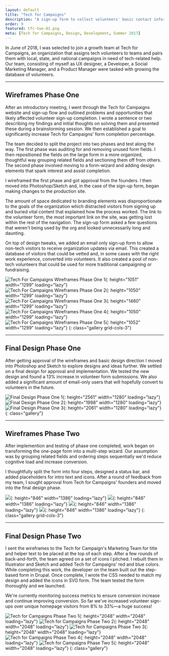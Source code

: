 ```yaml
---
layout: default
title: "Tech for Campaigns"
description: "A sign-up form to collect volunteers' basic contact information, specific market expertise, and their technical background."
order: 9
featured: tfc-two-01.png
meta: [Tech for Campaigns, Design, Development, Summer 2017]
---
```


In June of 2018, I was selected to join a growth team at Tech for Campaigns, an organization that assigns tech volunteers to teams and pairs them with local, state, and national campaigns in need of tech-related help. Our team, consisting of myself as UX designer, a Developer, a Social Marketing Manager, and a Product Manager were tasked with growing the database of volunteers.

---

## Wireframes Phase One

After an introductory meeting, I went through the Tech for Campaigns website and sign-up flow and outlined problems and opportunities that likely affected volunteer sign-up completion. I wrote a sentence or two describing my findings and initial thoughts on solving them and presented these during a brainstorming session. We then established a goal to significantly increase Tech for Campaigns' form completion percentage.

The team decided to split the project into two phases and test along the way. The first phase was auditing for and removing unused form fields. I then repositioned the fields on the large form in a more organized, thoughtful way grouping related fields and sectioning them off from others. The second phase involved moving to a form-wizard and adding design elements that spark interest and assist completion.

I wireframed the first phase and got approval from the founders. I then moved into Photoshop/Sketch and, in the case of the sign-up form, began making changes to the production site.

The amount of space dedicated to branding elements was disproportionate to the goals of the organization which distracted visitors from signing up and buried vital content that explained how the process worked. The link to the volunteer form, the most important link on the site, was getting lost within the rest of the navigation. The sign-up form asked a few questions that weren't being used by the org and looked unnecessarily long and daunting.

On top of design tweaks, we added an email only sign-up form to allow non-tech visitors to receive organization updates via email. This created a database of visitors that could be vetted and, in some cases with the right work experience, converted into volunteers. It also created a pool of non-tech volunteers that could be used for more traditional campaigning or fundraising.

![Tech For Campaigns Wireframes Phase One 1](/images/projects/tfc-wf-01.png){: height="1051" width="1299" loading="lazy"}
![Tech For Campaigns Wireframes Phase One 2](/images/projects/tfc-wf-03.png){: height="1050" width="1299" loading="lazy"}
![Tech For Campaigns Wireframes Phase One 3](/images/projects/tfc-wf-04.png){: height="1460" width="1299" loading="lazy"}
![Tech For Campaigns Wireframes Phase One 4](/images/projects/tfc-wf-03.png){: height="1050" width="1299" loading="lazy"}
![Tech For Campaigns Wireframes Phase One 5](/images/projects/tfc-wf-02.png){: height="1052" width="1299" loading="lazy"}
{: class="gallery grid-cols-3"}

---

## Final Design Phase One

After getting approval of the wireframes and basic design direction I moved into Photoshop and Sketch to explore designs and ideas further. We settled on a final design for approval and implementation. We tested the new design and found a 13% increase in volunteer form submissions. We also added a significant amount of email-only users that will hopefully convert to volunteers in the future.

![Final Design Phase One 1](/images/projects/tfc-01.png){: height="2561" width="1280" loading="lazy"}
![Final Design Phase One 2](/images/projects/tfc-02.png){: height="1998" width="1280" loading="lazy"}
![Final Design Phase One 3](/images/projects/tfc-03.png){: height="2061" width="1280" loading="lazy"}
{: class="gallery"}

---

## Wireframes Phase Two

After implemention and testing of phase one completed, work began on transforming the one-page form into a multi-step wizard. Our assumption was by grouping related fields and ordering steps sequentially we'd reduce cognitive load and increase conversion.

I thoughtfully split the form into four steps, designed a status bar, and added placeholders for intro text and icons. After a round of feedback from my team, I sought approval from Tech for Campaigns' founders and moved into the final design phase.

![](/images/projects/tfc-two-wf-01.png){: height="846" width="1386" loading="lazy"}
![](/images/projects/tfc-two-wf-02.png){: height="846" width="1386" loading="lazy"}
![](/images/projects/tfc-two-wf-03.png){: height="846" width="1386" loading="lazy"}
![](/images/projects/tfc-two-wf-04.png){: height="846" width="1386" loading="lazy"}
{: class="gallery grid-cols-3"}

---

## Final Design Phase Two

I sent the wireframes to the Tech for Campaign's Marketing Team for title and helper text to be placed at the top of each step. After a few rounds of back-and-forth, the team agreed on a set of icons I pitched. I rebuilt them in Illustrator and Sketch and added Tech for Campaigns' red and blue colors. While completing this work, the developer on the team built out the step-based form in Drupal. Once complete, I wrote the CSS needed to match my design and added the icons in SVG form. The team tested the form thoroughly and we launched.

We're currently monitoring success metrics to ensure conversion increase and continue improving conversion. So far we've increased volunteer sign-ups over unique homepage visitors from 8% to 33%&mdash;a huge success!

![Tech for Campaigns Phase Two 1](/images/projects/tfc-two-01.png){: height="2048" width="2048" loading="lazy"}
![Tech for Campaigns Phase Two 2](/images/projects/tfc-two-02.png){: height="2048" width="2048" loading="lazy"}
![Tech for Campaigns Phase Two 3](/images/projects/tfc-two-03.png){: height="2048" width="2048" loading="lazy"}
![Tech for Campaigns Phase Two 4](/images/projects/tfc-two-04.png){: height="2048" width="2048" loading="lazy"}
![Tech for Campaigns Phase Two 5](/images/projects/tfc-two-05.png){: height="2048" width="2048" loading="lazy"}
{: class="gallery"}

